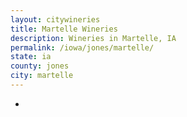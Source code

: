 ```yaml
---
layout: citywineries
title: Martelle Wineries
description: Wineries in Martelle, IA
permalink: /iowa/jones/martelle/
state: ia
county: jones
city: martelle
---
```

-
